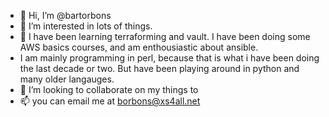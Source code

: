 - 👋 Hi, I’m @bartorbons
- 👀 I’m interested in lots of things.
- 🌱 I have been learning terraforming and vault. I have been doing some AWS basics courses, and am enthousiastic about ansible.
- I am mainly programming in perl, because that is what i have been doing the last decade or two. But have been playing around in python and many older langauges.
- 💞️ I’m looking to collaborate on my things to
- 📫 you can email me at borbons@xs4all.net

<!---
bartorbons/bartorbons is a ✨ special ✨ repository because its `README.md` (this file) appears on your GitHub profile.
You can click the Preview link to take a look at your changes.
--->
